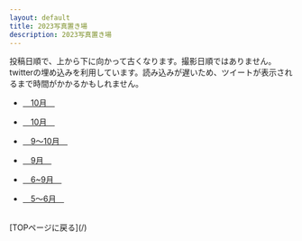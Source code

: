 ```yaml
---
layout: default
title: 2023写真置き場
description: 2023写真置き場
---
```


<p>
投稿日順で、上から下に向かって古くなります。撮影日順ではありません。<br>
twitterの埋め込みを利用しています。読み込みが遅いため、ツイートが表示されるまで時間がかかるかもしれません。
</p>

* [&emsp;10月&emsp;](./6)

* [&emsp;10月&emsp;](./5)

* [&emsp;9～10月&emsp;](./4)

* [&emsp;9月&emsp;](./3)

* [&emsp;6~9月&emsp;](./2)

* [&emsp;5～6月&emsp;](./1)

<br>
[TOPページに戻る](/)
